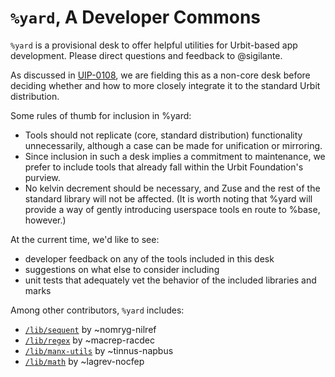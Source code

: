 #   `%yard`, A Developer Commons

`%yard` is a provisional desk to offer helpful utilities for Urbit-based app development.  Please direct questions and feedback to @sigilante.

As discussed in [UIP-0108](https://github.com/urbit/UIPs/blob/main/UIPS/UIP-0108.md), we are fielding this as a non-core desk before deciding whether and how to more closely integrate it to the standard Urbit distribution.

Some rules of thumb for inclusion in %yard:

- Tools should not replicate (core, standard distribution) functionality unnecessarily, although a case can be made for unification or mirroring.
- Since inclusion in such a desk implies a commitment to maintenance, we prefer to include tools that already fall within the Urbit Foundation's purview.
- No kelvin decrement should be necessary, and Zuse and the rest of the standard library will not be affected. (It is worth noting that %yard will provide a way of gently introducing userspace tools en route to %base, however.)

At the current time, we'd like to see:

- developer feedback on any of the tools included in this desk
- suggestions on what else to consider including
- unit tests that adequately vet the behavior of the included libraries and marks

Among other contributors, `%yard` includes:

- [`/lib/sequent`](https://github.com/jackfoxy/sequent) by ~nomryg-nilref
- [`/lib/regex`](https://github.com/lynko/re.hoon) by ~macrep-racdec
- [`/lib/manx-utils`](https://github.com/tinnus-napbus/manx-utils/) by ~tinnus-napbus
- [`/lib/math`](https://github.com/sigilante/libmath) by ~lagrev-nocfep

